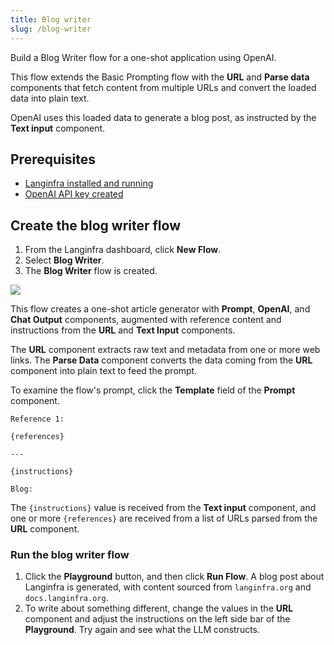```yaml
---
title: Blog writer
slug: /blog-writer
---
```


Build a Blog Writer flow for a one-shot application using OpenAI.

This flow extends the Basic Prompting flow with the **URL** and **Parse data** components that fetch content from multiple URLs and convert the loaded data into plain text.

OpenAI uses this loaded data to generate a blog post, as instructed by the **Text input** component.


## Prerequisites

- [Langinfra installed and running](/get-started-installation)
- [OpenAI API key created](https://platform.openai.com/)


## Create the blog writer flow

1. From the Langinfra dashboard, click **New Flow**.
2. Select **Blog Writer**.
3. The **Blog Writer** flow is created.

![](/img/starter-flow-blog-writer.png)


This flow creates a one-shot article generator with **Prompt**, **OpenAI**, and **Chat Output** components, augmented with reference content and instructions from the **URL** and **Text Input** components.

The **URL** component extracts raw text and metadata from one or more web links.
The **Parse Data** component converts the data coming from the **URL** component into plain text to feed the prompt.

To examine the flow's prompt, click the **Template** field of the **Prompt** component.

```plain
Reference 1:

{references}

---

{instructions}

Blog:
```

The `{instructions}` value is received from the **Text input** component, and one or more `{references}` are received from a list of URLs parsed from the **URL** component.


### Run the blog writer flow

1. Click the **Playground** button, and then click **Run Flow**.
A blog post about Langinfra is generated, with content sourced from `langinfra.org` and `docs.langinfra.org`.
2. To write about something different, change the values in the **URL** component and adjust the instructions on the left side bar of the **Playground**. Try again and see what the LLM constructs.

